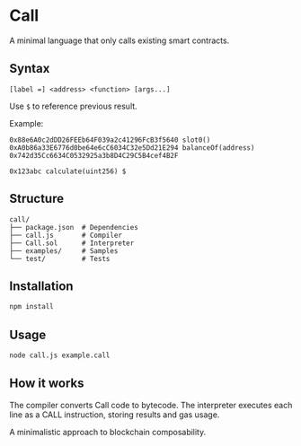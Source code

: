 # Call

A minimal language that only calls existing smart contracts.

## Syntax

```
[label =] <address> <function> [args...]
```

Use `$` to reference previous result.

Example:
```call
0x88e6A0c2dDD26FEEb64F039a2c41296FcB3f5640 slot0()
0xA0b86a33E6776d0be64e6cC6034C32e5Dd21E294 balanceOf(address) 0x742d35Cc6634C0532925a3b8D4C29C5B4cef4B2F

0x123abc calculate(uint256) $
```

## Structure

```
call/
├── package.json  # Dependencies
├── call.js       # Compiler
├── Call.sol      # Interpreter  
├── examples/     # Samples
└── test/         # Tests
```

## Installation

```bash
npm install
```

## Usage

```bash
node call.js example.call
```

## How it works

The compiler converts Call code to bytecode. The interpreter executes each line as a CALL instruction, storing results and gas usage.

A minimalistic approach to blockchain composability.
